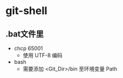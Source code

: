 <!--
 * @Author: shiconghua
 * @Alias: LGD.HuaFEEng
 * @Date: 2021-03-08 13:33:21
 * @LastEditTime: 2021-03-08 14:18:16
 * @LastEditors: shiconghua
 * @Description: file content
 * @FilePath: \git-shell\README.md
-->

# git-shell

## .bat文件里
- chcp 65001
  - 使用 UTF-8 编码
- bash
  - 需要添加 <Git_Dir>/bin 至环境变量 Path
